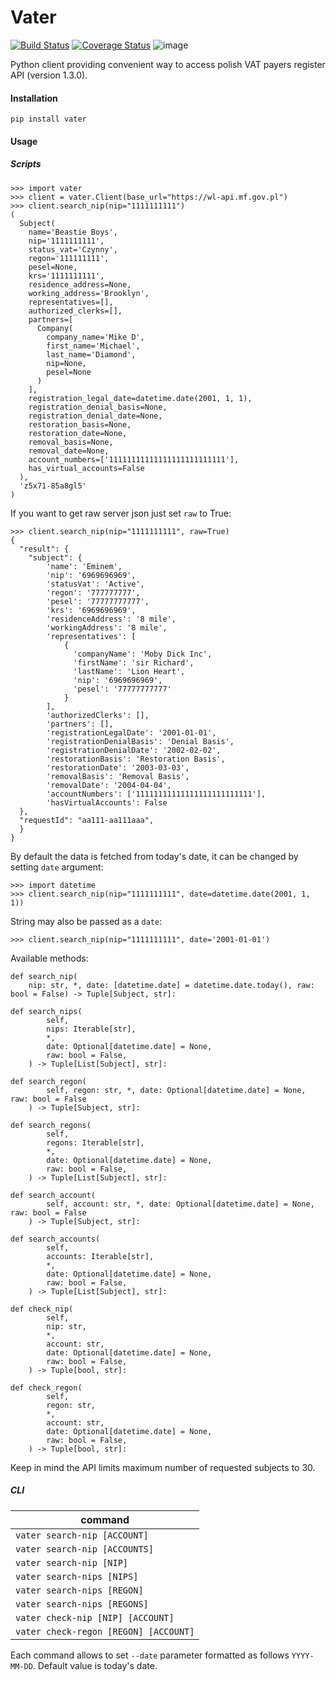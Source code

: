# Vater
[![Build Status](https://travis-ci.org/myslak71/vater.svg?branch=master)](https://travis-ci.org/myslak71/vater)
[![Coverage Status](https://coveralls.io/repos/github/myslak71/vater/badge.svg?branch=master)](https://coveralls.io/github/myslak71/vater?branch=master)
![image](https://img.shields.io/badge/version-0.1.0-yellow)

Python client providing convenient way to access polish VAT payers register API (version 1.3.0).

#### Installation

`pip install vater`

#### Usage

##### Scripts

```
>>> import vater
>>> client = vater.Client(base_url="https://wl-api.mf.gov.pl")
>>> client.search_nip(nip="1111111111")
(
  Subject(
    name='Beastie Boys',
    nip='1111111111',
    status_vat='Czynny',
    regon='111111111',
    pesel=None,
    krs='1111111111',
    residence_address=None,
    working_address='Brooklyn',
    representatives=[],
    authorized_clerks=[],
    partners=[
      Company(
        company_name='Mike D',
        first_name='Michael',
        last_name='Diamond',
        nip=None,
        pesel=None
      )
    ],
    registration_legal_date=datetime.date(2001, 1, 1),
    registration_denial_basis=None,
    registration_denial_date=None,
    restoration_basis=None,
    restoration_date=None,
    removal_basis=None,
    removal_date=None,
    account_numbers=['11111111111111111111111111'],
    has_virtual_accounts=False
  ),
  'z5x71-85a8gl5'
)
```

If you want to get raw server json just set `raw` to True:

```
>>> client.search_nip(nip="1111111111", raw=True)
{
  "result": {
    "subject": {
        'name': 'Eminem',
        'nip': '6969696969', 
        'statusVat': 'Active', 
        'regon': '777777777', 
        'pesel': '77777777777', 
        'krs': '6969696969', 
        'residenceAddress': '8 mile', 
        'workingAddress': '8 mile', 
        'representatives': [
            {
              'companyName': 'Moby Dick Inc',
              'firstName': 'sir Richard',
              'lastName': 'Lion Heart',
              'nip': '6969696969',
              'pesel': '77777777777'
            }
        ],
        'authorizedClerks': [],
        'partners': [],
        'registrationLegalDate': '2001-01-01',
        'registrationDenialBasis': 'Denial Basis',
        'registrationDenialDate': '2002-02-02',
        'restorationBasis': 'Restoration Basis',
        'restorationDate': '2003-03-03',
        'removalBasis': 'Removal Basis',
        'removalDate': '2004-04-04',
        'accountNumbers': ['11111111111111111111111111'],
        'hasVirtualAccounts': False
  },
  "requestId": "aa111-aa111aaa",
  }
}
```

By default the data is fetched from today's date,
it can be changed by setting `date` argument:
```
>>> import datetime
>>> client.search_nip(nip="1111111111", date=datetime.date(2001, 1, 1))
```

String may also be passed as a `date`:
```
>>> client.search_nip(nip="1111111111", date='2001-01-01')
```

Available methods:
```
def search_nip(
    nip: str, *, date: [datetime.date] = datetime.date.today(), raw: bool = False) -> Tuple[Subject, str]:
```
```
def search_nips(
        self,
        nips: Iterable[str],
        *,
        date: Optional[datetime.date] = None,
        raw: bool = False,
    ) -> Tuple[List[Subject], str]:
```
```
def search_regon(
        self, regon: str, *, date: Optional[datetime.date] = None, raw: bool = False
    ) -> Tuple[Subject, str]:
```
```
def search_regons(
        self,
        regons: Iterable[str],
        *,
        date: Optional[datetime.date] = None,
        raw: bool = False,
    ) -> Tuple[List[Subject], str]:
```
```
def search_account(
        self, account: str, *, date: Optional[datetime.date] = None, raw: bool = False
    ) -> Tuple[Subject, str]:
```
```
def search_accounts(
        self,
        accounts: Iterable[str],
        *,
        date: Optional[datetime.date] = None,
        raw: bool = False,
    ) -> Tuple[List[Subject], str]:
```
```
def check_nip(
        self,
        nip: str,
        *,
        account: str,
        date: Optional[datetime.date] = None,
        raw: bool = False,
    ) -> Tuple[bool, str]:
```
```
def check_regon(
        self,
        regon: str,
        *,
        account: str,
        date: Optional[datetime.date] = None,
        raw: bool = False,
    ) -> Tuple[bool, str]:
```

Keep in mind the API limits maximum number of requested subjects to 30.

##### CLI

| command | 
| --- |
| `vater search-nip [ACCOUNT]` |
| `vater search-nip [ACCOUNTS]` |
| `vater search-nip [NIP]` |
| `vater search-nips [NIPS]` |
| `vater search-nips [REGON]` |
| `vater search-nips [REGONS]` |
| `vater check-nip [NIP] [ACCOUNT]` |
| `vater check-regon [REGON] [ACCOUNT]` |

Each command allows to set `--date` parameter formatted as follows `YYYY-MM-DD`.
Default value is today's date.

